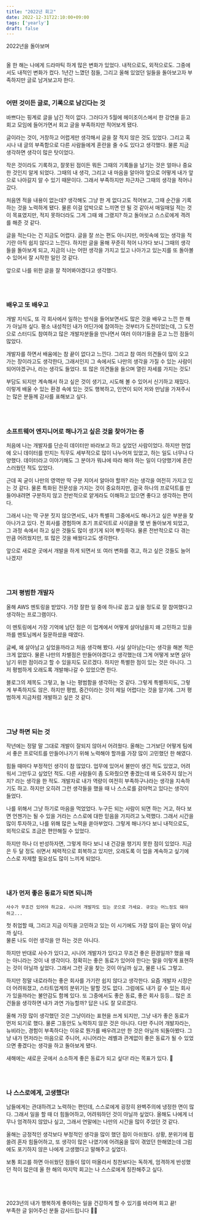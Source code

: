 ```yaml
---
title: "2022년 회고"
date: 2022-12-31T22:10:00+09:00
tags: ['yearly']
draft: false
---
```

2022년을 돌아보며
<!--more--> 

<br>
올 한 해는 나에게 드라마틱 하게 많은 변화가 있었다. 내적으로도, 외적으로도.
그중에서도 내적인 변화가 컸다. 1년간 느꼈던 점들, 그리고 올해 있었던 일들을 돌아보고자 부족하지만 글로 남겨보고자 한다.

<br>

#
### 어떤 것이든 글로, 기록으로 남긴다는 것
바쁘다는 핑계로 글을 남긴 적이 없다. 
그러다가 5월에 헤이조이스에서 한 강연을 듣고 회고 모임에 들어가면서 회고 글을 부족하지만 적어보게 됐다.  


글이라는 것이, 거창하고 어렵게만 생각해서 글을 잘 적지 않은 것도 있었다.
그리고 혹시나 내 글의 부족함으로 다른 사람들에게 혼란을 줄 수도 있다고 생각했다.
물론 지금 생각하면 생각이 많은 탓이었다. 

작은 것이라도 기록하고, 잘못된 점이든 뭐든 그때의 기록들을 남기는 것은 얼마나 중요한 것인지 알게 되었다.
그때의 내 생각, 그리고 내 마음을 알아야 앞으로 어떻게 내가 앞으로 나아갈지 알 수 있기 때문이다.
그래서 부족하지만 차근차근 그때의 생각을 적어나갔다.

처음엔 적을 내용이 없는데? 생각해도 그냥 한 게 없다고도 적어보고, 그때 순간을 기록하는 것을 노력하게 됐다.
물론 이걸 압박으로 느끼면 안 될 것 같아서 매일매일 적는 것이 목표였지만, 적지 못하더라도 그게 그때 왜 그랬지? 하고 돌아보고 스스로에게 격려를 해준 것 같다.

글을 적는다는 건 지금도 어렵다. 글을 잘 쓰는 편도 아니지만, 머릿속에 있는 생각을 적기란 아직 쉽지 않다고 느낀다.
하지만 글을 올해 꾸준히 적어 나가다 보니 그때의 생각들을 돌아보게 되고, 
지금의 나는 어떤 생각을 가지고 있고 나아가고 있는지를 또 돌아볼 수 있어서 잘 시작한 일인 것 같다.

앞으로 나를 위한 글을 잘 적어봐야겠다고 생각했다.


<br>


#
### 배우고 또 배우고
개발 지식도, 또 각 회사에서 일하는 방식을 들어보면서도 많은 것을 배우고 느낀 한 해가 아닐까 싶다.
평소 내성적인 내가 어딘가에 참여하는 것부터가 도전이었는데, 그 도전으로 스터디도 참여하고 많은 개발자분들을 만나면서 여러 이야기들을 듣고 느낀 점들이 많았다.

개발자를 하면서 배움에는 참 끝이 없다고 느낀다.
그리고 참 여러 의견들이 많이 오고 가는 장이라고도 생각한다,
그래서인지 그 속에서도 나만의 생각을 가질 수 있는 사람이 되어야겠구나, 라는 생각도 들었다.
또 많은 의견들을 들으며 열린 자세를 가지는 것도!

부담도 되지만 계속해서 하고 싶은 것이 생기고, 시도해 볼 수 있어서 신기하고 재밌다.
이렇게 배울 수 있는 환경 속에 있는 것도 행복하고, 인연이 되어 저와 만남을 가져주시는 많은 분들께 감사를 표해보고 싶다.


<br>


#
### 소프트웨어 엔지니어로 해나가고 싶은 것을 찾아가는 중
처음에 나는 개발자를 단순히 데이터만 바라보고 하고 싶었던 사람이었다.
하지만 현업에 오니 데이터를 만지는 직무도 세부적으로 많이 나누어져 있었고, 하는 일도 너무나 다양했다.
데이터라고 이야기해도 그 분야가 뭐냐에 따라 해야 하는 일이 다양했기에 혼란스러웠던 적도 있었다.

근데 꼭 굳이 나만의 영역만 딱 구분 지어서 알아야 할까? 라는 생각을 여전히 가지고 있는 것 같다.
물론 특화된 전문성을 가지는 것이 중요하지만, 결국 하나의 프로덕트를 만들어내려면 구분하지 않고 전반적으로 얕게라도 이해하고 있으면 좋다고 생각하는 편이다.

그래서 나는 딱 구분 짓지 않으면서도, 내가 특별히 그중에서도 해나가고 싶은 부분을 찾아나가고 있다. 
전 회사를 경험하며 초기 프로덕트로 사이클을 몇 번 돌아보게 되었고, 그 과정 속에서 하고 싶은 것들도 많이 생기게 되어 뿌듯하다.
물론 전반적으로 다 겪는 만큼 어려웠지만, 또 많은 것을 배웠다고도 생각한다.

앞으로 새로운 곳에서 개발을 하게 되면서 또 여러 변화를 겪고, 하고 싶은 것들도 늘어나겠지!


<br>


#
### 그저 평범한 개발자
올해 AWS 멘토링을 받았다. 
가장 잘한 일 중에 하나로 꼽고 싶을 정도로 잘 참여했다고 생각하는 프로그램이다.

이 멘토링에서 가장 기억에 남던 점은 이 업계에서 어떻게 살아남을지 왜 고민하고 있을까를 멘토님께서 질문하셨을 때였다.

글쎄, 왜 살아남고 싶었을까라고 처음 생각해 봤다.
사실 살아남는다는 생각을 해본 적은 크게 없었다. 
물론 나만의 차별점은 만들어야겠다고 생각했는데 그게 어떻게 보면 살아남기 위한 점이라고 할 수 있을지도 모르겠다.
하지만 특별한 점이 있는 것은 아니다. 그저 평범하게 오래도록 개발해나갈 수 있었으면 한다.

블로그의 제목도 그렇고, 늘 나는 평범함을 생각하는 것 같다. 
그렇게 특별하지도, 그렇게 부족하지도 않은.
하지만 평범, 중간이라는 것이 제일 어렵다는 것을 알기에. 
그저 평범하게 지금처럼 개발하고 싶은 것 같다.


<br>


#
### 그냥 하면 되는 것
작년에는 정말 말 그대로 개발이 잘되지 않아서 어려웠다. 
올해는 그거보단 어떻게 팀에서 좋은 프로덕트를 만들어나가기 위해 노력해야 할까를 가장 많이 고민했던 한 해였다.

힘들 때마다 부정적인 생각이 참 많았다.
업무에 있어서 불만이 생긴 적도 있었고, 어려워서 그만두고 싶었던 적도. 
다른 사람들이 좀 도와줬으면 좋겠는데 왜 도와주지 않는거지? 라는 생각을 한 적도.
개발자로 내가 역량이 여전히 부족하구나라는 생각을 지속하기도 하고.
하지만 오히려 그런 생각들을 했을 때 나 스스로를 갉아먹고 있다는 생각이 들었다.

나를 위해서 그냥 하기로 마음을 먹었었다. 
누구든 되는 사람이 되면 하는 거고, 하다 보면 언젠가는 될 수 있을 거라는 스스로에 대한 믿음을 가지려고 노력했다.
그래서 시간을 많이 투자하고, 나를 위해 많은 노력을 쏟아부었다.
그렇게 해나가다 보니 내적으로도, 외적으로도 조금은 편안해질 수 있었다.

하지만 하나 더 반성하자면, 그렇게 하다 보니 내 건강을 챙기지 못한 점이 있었다.
지금은 두 달 정도 쉬면서 체력적으로 회복하고 있지만, 오래도록 이 업을 계속하고 싶기에 스스로 자제할 필요성도 많이 느끼게 되었다.

<br>

#
### 내가 먼저 좋은 동료가 되면 되니까
```사수가 무조건 있어야 하고요. 시니어 개발자도 있는 곳으로 가세요. 규모는 어느정도 돼야 하고...```

첫 취업할 때, 그리고 지금 이직을 고민하고 있는 이 시기에도 가장 많이 듣는 말이 아닐까 싶다.  
물론 나도 이런 생각을 안 하는 것은 아니다.

하지만 반대로 사수가 있다고, 시니어 개발자가 있다고 무조건 좋은 환경일까? 했을 때는 아니라는 것이 내 생각이다.
정확히는 좋은 동료가 있어야 한다는 말을 이렇게 표현하는 것이 아닐까 싶었다.
그래서 그런 곳을 찾는 것이 아닐까 싶고, 물론 나도 그렇고.

하지만 정말 내로라하는 좋은 회사를 가기란 쉽지 않다고 생각한다.
요즘 개발자 시장은 더 어려워졌고, 스타트업계의 분위기는 말할 것도 없다. 
그럼에도 내가 갈 수 있는 회사가 있을까라는 불안감도 함께 있다.
또 그중에서도 좋은 동료, 좋은 회사 등등... 많은 조건들을 생각하면 내가 과연 가능할까? 답은 나도 잘 모르겠다.

올해 가장 많이 생각했던 것은 그냥이라는 표현을 쓰게 되지만, 그냥 내가 좋은 동료가 먼저 되기로 했다.
물론 그동안도 노력하지 않은 것은 아니다. 
다만 주니어 개발자라는, 뉴비라는, 경험이 부족하다는 이유로 뭔가를 배우려고만 한 것은 아닐까 되돌아봤다.
그냥 내가 먼저라는 마음으로 주니어, 시니어라는 레벨과 관계없이 좋은 동료가 될 수 있었으면 좋겠다는 생각을 하고 돌아보게 됐다.

새해에는 새로운 곳에서 소소하게 좋은 동료가 되고 싶다! 라는 목표가 있다. 🙂

<br>

#
### 나 스스로에게, 고생했다!
남들에게는 관대하려고 노력하는 편인데, 스스로에게 굉장히 완벽주의에 냉정한 면이 많다.
그래서 일을 할 때 더 힘들어하고, 어려워하던 것이 아닐까 싶었다.
올해도 나에게 너무나 엄격하지 않았나 싶고, 그래서 연말에는 나만의 시간을 많이 주었던 것 같다.

올해는 긍정적인 생각보다 부정적인 생각을 많이 했던 점이 아쉬웠다.
상황, 분위기에 휩쓸려 혼자 힘들어하고, 또 생각이 많은 나였기에 어려움을 많이 겪었던 한해였는데 그럼에도 포기하지 않은 나에게 고생했다고 말해주고 싶었다.

보통 회고를 하면 아쉬웠던 점들이 많이 떠올라서 칭찬보다는 독하게, 엄격하게 반성했던 적이 많은데 올 한 해의 마지막 회고는 나 스스로에게 칭찬해주고 싶다.

<br>

#
2023년의 내가 행복하게 좋아하는 일을 건강하게 할 수 있기를 바라며 회고 끝!  
부족한 글 읽어주신 분들 감사드립니다 🙏🏻